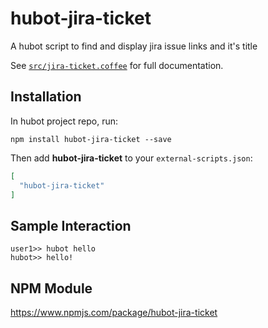 # hubot-jira-ticket

A hubot script to find and display jira issue links and it's title

See [`src/jira-ticket.coffee`](src/jira-ticket.coffee) for full documentation.

## Installation

In hubot project repo, run:

`npm install hubot-jira-ticket --save`

Then add **hubot-jira-ticket** to your `external-scripts.json`:

```json
[
  "hubot-jira-ticket"
]
```

## Sample Interaction

```
user1>> hubot hello
hubot>> hello!
```

## NPM Module

https://www.npmjs.com/package/hubot-jira-ticket

